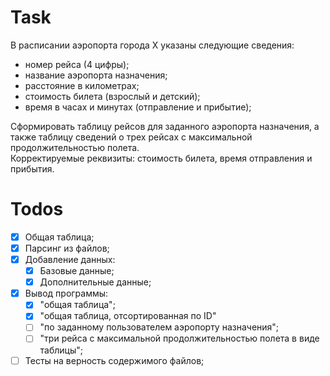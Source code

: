 # Task

В расписании аэропорта города X указаны следующие сведения:
- номер рейса (4 цифры);
- название аэропорта назначения;
- расстояние в километрах;
- стоимость билета (взрослый и детский);
- время в часах и минутах (отправление и прибытие);

Сформировать таблицу рейсов для заданного аэропорта назначения, а также таблицу сведений о трех рейсах с максимальной продолжительностью полета.\
Корректируемые реквизиты: стоимость билета, время отправления и прибытия.

# Todos

- [x] Общая таблица;
- [x] Парсинг из файлов;
- [x] Добавление данных:
  - [x] Базовые данные;
  - [x] Дополнительные данные;
- [x] Вывод программы:
  - [x] "общая таблица";
  - [x] "общая таблица, отсортированная по ID"
  - [ ] "по заданному пользователем аэропорту назначения";
  - [ ] "три рейса с максимальной продолжительностью полета в виде таблицы";
- [ ] Тесты на верность содержимого файлов;
